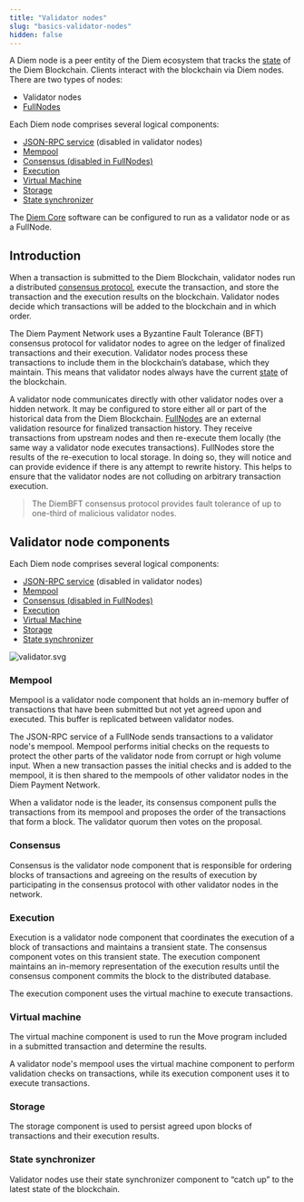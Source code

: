 ```yaml
---
title: "Validator nodes"
slug: "basics-validator-nodes"
hidden: false
---
```

A Diem node is a peer entity of the Diem ecosystem that tracks the [state](../reference/glossary#state) of the Diem Blockchain. Clients interact with the blockchain via Diem nodes. There are two types of nodes:
* Validator nodes
* [FullNodes](basics-fullnodes.md)

Each Diem node comprises several logical components:
* [JSON-RPC service](../reference/glossary#json-rpc-service) (disabled in validator nodes)
* [Mempool](#mempool)
* [Consensus (disabled in FullNodes)](#consensus)
* [Execution](#execution)
* [Virtual Machine](#virtual-machine)
* [Storage](#storage)
* [State synchronizer](#state-synchronizer)

The [Diem Core](../reference/glossary#diem-core) software can be configured to run as a validator node or as a FullNode.

## Introduction

When a transaction is submitted to the Diem Blockchain, validator nodes run a distributed [consensus protocol](../reference/glossary#consensus-protocol), execute the transaction, and store the transaction and the execution results on the blockchain. Validator nodes decide which transactions will be added to the blockchain and in which order.

The Diem Payment Network uses a Byzantine Fault Tolerance (BFT) consensus protocol for validator nodes to agree on the ledger of finalized transactions and their execution. Validator nodes process these transactions to include them in the blockchain’s database, which they maintain. This means that validator nodes always have the current [state](../reference/glossary#state) of the blockchain.

A validator node communicates directly with other validator nodes over a hidden network. It may be configured to store either all or part of the historical data from the Diem Blockchain. [FullNodes](basics-fullnodes.md) are an external validation resource for finalized transaction history. They receive transactions from upstream nodes and then re-execute them locally (the same way a validator node executes transactions). FullNodes store the results of the re-execution to local storage. In doing so, they will notice and can provide evidence if there is any attempt to rewrite history. This helps to ensure that the validator nodes are not colluding on arbitrary transaction execution.

<BlockQuote type="info">
The DiemBFT consensus protocol provides fault tolerance of up to one-third of malicious validator nodes.
</BlockQuote>

## Validator node components

Each Diem node comprises several logical components:
* [JSON-RPC service](../reference/glossary#json-rpc-service) (disabled in validator nodes)
* [Mempool](#mempool)
* [Consensus (disabled in FullNodes)](#consensus)
* [Execution](#execution)
* [Virtual Machine](#virtual-machine)
* [Storage](#storage)
* [State synchronizer](#state-synchronizer)


![validator.svg](/img/docs/validator.svg)
### Mempool

Mempool is a validator node component that holds an in-memory buffer of transactions that have been submitted but not yet agreed upon and executed. This buffer is replicated between validator nodes.

The JSON-RPC service of a FullNode sends transactions to a validator node's mempool. Mempool performs initial checks on the requests to protect the other parts of the validator node from corrupt or high volume input. When a new transaction passes the initial checks and is added to the mempool, it is then shared to the mempools of other validator nodes in the Diem Payment Network.

When a validator node is the leader, its consensus component pulls the transactions from its mempool and proposes the order of the transactions that form a block. The validator quorum then votes on the proposal.

### Consensus

Consensus is the validator node component that is responsible for ordering blocks of transactions and agreeing on the results of execution by participating in the consensus protocol with other validator nodes in the network.

### Execution

Execution is a validator node component that coordinates the execution of a block of transactions and maintains a transient state. The consensus component votes on this transient state. The execution component maintains an in-memory representation of the execution results until the consensus component commits the block to the distributed database.

The execution component uses the virtual machine to execute transactions.

### Virtual machine

The virtual machine component is used to run the Move program included in a submitted transaction and determine the results.

A validator node's mempool uses the virtual machine component to perform validation checks on transactions, while its execution component uses it to execute transactions.


### Storage

The storage component is used to persist agreed upon blocks of transactions and their execution results.


### State synchronizer

Validator nodes use their state synchronizer component to “catch up” to the latest state of the blockchain.
